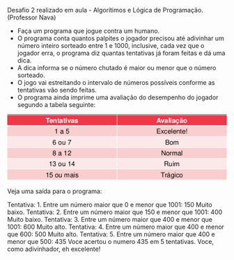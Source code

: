 
Desafio 2 realizado em aula - Algorítimos e Lógica de Programação. (Professor Nava)

- Faça um programa que jogue contra um humano. 
- O programa conta quantos palpites o jogador precisou até adivinhar um número inteiro sorteado entre 1 e 1000, inclusive, cada vez que o jogador erra, o programa diz quantas tentativas já foram feitas e dá uma dica. 
- A dica informa se o número chutado é maior ou menor que o número sorteado. 
- O jogo vai estreitando o intervalo de números possíveis conforme as tentativas vão sendo feitas. 
- O programa ainda imprime uma avaliação do desempenho do jogador segundo a tabela seguinte:

![Alt text](image.png)

Veja uma saída para o programa:

Tentativa: 1. Entre um número maior que 0 e menor que 1001: 150
Muito baixo.
Tentativa: 2. Entre um número maior que 150 e menor que 1001: 400
Muito baixo.
Tentativa: 3. Entre um número maior que 400 e menor que 1001: 600
Muito alto.
Tentativa: 4. Entre um número maior que 400 e menor que 600: 500
Muito alto.
Tentativa: 5. Entre um número maior que 400 e menor que 500: 435
Voce acertou o numero 435 em 5 tentativas.
Voce, como adivinhador, eh excelente!